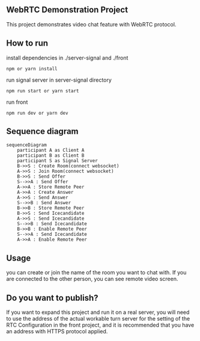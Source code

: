 
## WebRTC Demonstration Project

This project demonstrates video chat feature with WebRTC protocol.


## How to run

install dependencies in ./server-signal and ./front
```
npm or yarn install
```

run signal server in server-signal directory
```
npm run start or yarn start
```

run front
```
npm run dev or yarn dev
```

## Sequence diagram

```mermaid
sequenceDiagram
    participant A as Client A
    participant B as Client B
    participant S as Signal Server
    B->>S : Create Room(connect websocket)
    A->>S : Join Room(connect websocket)
    B->>S : Send Offer
    S-->>A : Send Offer
    A->>A : Store Remote Peer
    A->>A : Create Answer
    A->>S : Send Answer
    S-->>B : Send Answer
    B->>B : Store Remote Peer
    B->>S : Send Icecandidate
    A->>S : Send Icecandidate
    S-->>B : Send Icecandidate
    B->>B : Enable Remote Peer
    S-->>A : Send Icecandidate
    A->>A : Enable Remote Peer
```

## Usage

you can create or join the name of the room you want to chat with. If you are connected to the other person, you can see remote video screen.

## Do you want to publish?

If you want to expand this project and run it on a real server, you will need to use the address of the actual workable turn server for the setting of the RTC Configuration in the front project, and it is recommended that you have an address with HTTPS protocol applied.
